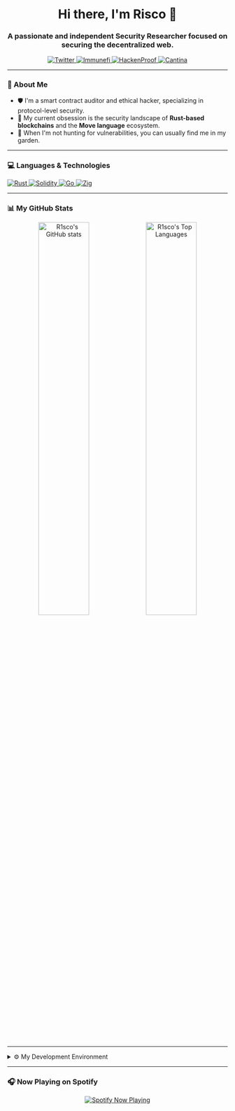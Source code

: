 <div align="center">

# Hi there, I'm Risco 👋

### A passionate and independent Security Researcher focused on securing the decentralized web.

<p align="center">
  <a href="https://twitter.com/Hecok_" target="_blank">
    <img src="https://img.shields.io/badge/Twitter-1DA1F2?style=for-the-badge&logo=twitter&logoColor=white" alt="Twitter"/>
  </a>
  <a href="https://immunefi.com/profile/Carrot/" target="_blank">
    <img src="https://img.shields.io/badge/Immunefi-00ADE2?style=for-the-badge&logo=immunefi&logoColor=white" alt="Immunefi"/>
  </a>
  <a href="https://hackenproof.com/hackers/hecok" target="_blank">
    <img src="https://img.shields.io/badge/HackenProof-49BE25?style=for-the-badge&logo=hacken&logoColor=white" alt="HackenProof"/>
  </a>
  <a href="https://cantina.xyz/u/hecok" target="_blank">
    <img src="https://img.shields.io/badge/Cantina-8A2BE2?style=for-the-badge&logoColor=white" alt="Cantina"/>
  </a>
</p>

</div>

---

### 🔭 About Me

- 🛡️ I'm a smart contract auditor and ethical hacker, specializing in protocol-level security.
- 🦀 My current obsession is the security landscape of **Rust-based blockchains** and the **Move language** ecosystem.
- 🌱 When I'm not hunting for vulnerabilities, you can usually find me in my garden.

---

### 💻 Languages & Technologies

<p align="left">
  <a href="https://www.rust-lang.org/" target="_blank">
    <img src="https://img.shields.io/badge/Rust-E05D44?style=for-the-badge&logo=rust&logoColor=white" alt="Rust"/>
  </a>
  <a href="https://soliditylang.org/" target="_blank">
    <img src="https://img.shields.io/badge/Solidity-363636?style=for-the-badge&logo=solidity&logoColor=white" alt="Solidity"/>
  </a>
  <a href="https://go.dev/" target="_blank">
    <img src="https://img.shields.io/badge/Go-00ADD8?style=for-the-badge&logo=go&logoColor=white" alt="Go"/>
  </a>
  <a href="https://ziglang.org/" target="_blank">
    <img src="https://img.shields.io/badge/Zig-F7A41D?style=for-the-badge&logo=zig&logoColor=white" alt="Zig"/>
  </a>
</p>

---

### 📊 My GitHub Stats

<p align="center">
  <img width="48%" src="https://github-readme-stats.vercel.app/api?username=R1sco&show_icons=true&theme=tokyonight&rank_icon=github" alt="R1sco's GitHub stats" />
  <img width="48%" src="https://github-readme-stats.vercel.app/api/top-langs/?username=R1sco&layout=compact&theme=tokyonight" alt="R1sco's Top Languages" />
</p>

---

<details>
<summary>⚙️ My Development Environment</summary>
<br>

- **OS:** Windows 11 & Kali Linux
- **Laptop:** Lenovo Ideapad Gaming 3
- **Browser:** Brave
- **Terminal:** Alacritty + Fish Shell
- **Editors:** Neovim, VSCode, Zed
- **Tools:** Postman, Notion, N8n

</details>

---

### 🎧 Now Playing on Spotify

<p align="center">
  <a href="https://open.spotify.com/user/21mebihb4qldwhl4lwpgmxj4q">
    <img src="https://spotify-github-profile.kittinanx.com/api/view?uid=21mebihb4qldwhl4lwpgmxj4q&cover_image=true&theme=natemoo-re&show_offline=false&background_color=121212&interchange=false&bar_color=53b14f&bar_color_cover=false" alt="Spotify Now Playing" />
  </a>
</p>
